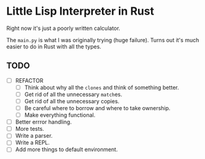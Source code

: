 # Little Lisp Interpreter in Rust

Right now it's just a poorly written calculator.


The `main.py` is what I was originally trying (huge failure). Turns out it's
much easier to do in Rust with all the types.

## TODO
- [ ] REFACTOR
  - [ ] Think about why all the `clones` and think of something better.
  - [ ] Get rid of all the unnecessary `match`es.
  - [ ] Get rid of all the unnecessary copies.
  - [ ] Be careful where to borrow and where to take ownership.
  - [ ] Make everything functional.
- [ ] Better errror handling.
- [ ] More tests.
- [ ] Write a parser.
- [ ] Write a REPL.
- [ ] Add more things to default environment.
